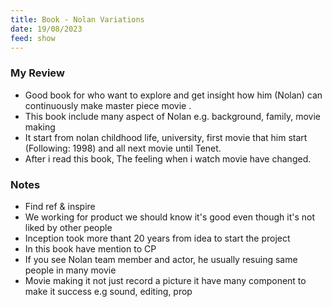 ```yaml
---
title: Book - Nolan Variations
date: 19/08/2023
feed: show
---
```


### My Review
- Good book for who want to explore and get insight how him (Nolan) can continuously make master piece movie .
- This book include many aspect of Nolan e.g. background, family, movie making
- It start from nolan childhood life, university, first movie that him start (Following: 1998) and all next movie until Tenet.
- After i read this book, The feeling when i watch movie have changed.

### Notes
- Find ref & inspire
- We working for product we should know it's good even though it's not liked by other people
- Inception took more thant 20 years from idea to start the project
- In this book have mention to CP
- If you see Nolan team member and actor, he usually resuing same people in many movie
- Movie making it not just record a picture it have many component to make it success e.g sound, editing, prop
